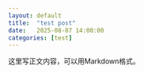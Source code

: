 ```yaml
---
layout: default
title:  "test post"
date:   2025-08-07 14:00:00
categories: [test]
---
```


这里写正文内容，可以用Markdown格式。
